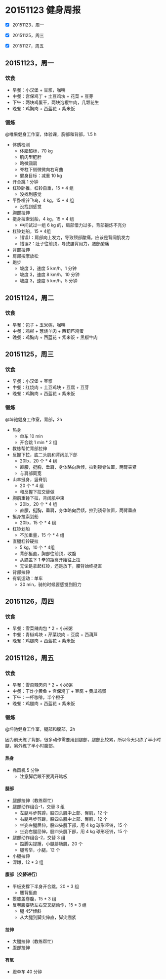# 20151123 健身周报

- [x] 20151123，周一  
- [x] 20151125，周三  
- [x] 20151127，周五  


## 20151123，周一

### 饮食

- 早餐：小汉堡 + 豆浆，咖啡
- 中餐：宫保鸡丁 + 土豆鸡块 + 花菜 + 豆芽
- 下午：两块鸡蛋干，两块泡椒牛肉，几颗花生
- 晚餐：鸡胸肉 + 西蓝花 + 紫米饭

### 锻炼

@唯果健身工作室，体验课，胸部和背部，1.5 h

- 体质检测
	+ 体脂超标，70 kg
	+ 肌肉型肥胖
	+ 略微圆肩
	+ 脊柱下侧微微向右弯曲
	+ 健身目标：减重 10 kg
- 开合跳 1 分钟
- 杠铃卧推，杠铃自重，15 * 4 组
	+ 没找到感觉
- 平卧哑铃飞鸟，4 kg，15 * 4 组
	+ 没找到感觉
- 胸部拉伸
- 挺身拉索划船，4 kg，15 * 4 组
	+ 中间试过一组 6 kg 的，肩部借力过多，背部锻炼不充分
- 杠铃划船，15 * 4组
	+ 错误1：肩部向上发力，导致颈部酸痛，应该是背阔肌发力
	+ 错误2：肚子往前顶，导致腰背用力，腰部酸痛
- 背部拉伸
- 肩部按摩放松
- 跑步
    + 坡度 3，速度 5 km/h，1 分钟
    + 坡度 3，速度 8 km/h，10 分钟
    + 坡度 3，速度 5 km/h，5 分钟

    
## 20151124，周二

### 饮食

- 早餐：包子 + 玉米粥，咖啡
- 中餐：鸡柳 + 葱烧羊肉 + 西葫芦鸡蛋
- 晚餐：鸡胸肉 + 西蓝花 + 紫米饭 + 黑椒牛肉


## 20151125，周三

### 饮食

- 早餐：小汉堡 + 豆浆
- 中餐：红烧肉 + 土豆鸡块 + 豆腐 + 豆芽
- 晚餐：鸡胸肉 + 西蓝花 + 紫米饭

### 锻炼

@坤驰健身工作室，背部，2h

- 热身
	+ 单车 10 min
	+ 开合跳 1 min * 2 组
- 教练帮忙背部拉伸
- 反握下拉，肱二头肌和背阔肌下部	
	+ 20lb，20 个 * 4 组
	+ 直腰，挺胸，垂肩，身体略向后倾，拉到锁骨位置，两臂夹紧
	+ 与肩部同宽
- 山羊挺身，竖脊肌
	+ 20 个 * 4 组
	+ 和反握下拉交替做
- 胸前重锤下拉，背阔肌中束
	+ 20lb，20 个 * 4 组
	+ 直腰，挺胸，垂肩，身体略向后倾，拉到锁骨位置，两臂垂直
- 挺身拉索划船
	+ 20lb，15 个 * 4 组
- 杠铃划船
	+ 不加重量，15 个 * 4 组
- 直腿杠铃硬拉
    + 5 kg，10 个 * 4组
    + 背部挺直，胸部往前顶，收腹
    + 从膝盖下 1 拳的距离开始往上拉
    + 无论是拿起杠铃，还是放下，腰背始终挺直
- 背部拉伸
- 有氧运动：单车
	+ 30 min，骑的时候要感觉到阻力


## 20151126，周四

### 饮食

- 早餐：雪菜辣肉包 * 2 + 小米粥
- 中餐：青椒鸡块 + 芹菜烧肉 + 豆腐 + 西葫芦
- 晚餐：鸡腿肉 + 西蓝花 + 紫米饭



## 20151126，周五

### 饮食

- 早餐：雪菜辣肉包 * 2 + 小米粥
- 中餐：干炸小黄鱼 + 宫保鸡丁 + 豆腐 + 黄瓜鸡蛋
- 下午：一杯咖啡，半个橙子
- 晚餐：鸡腿肉 + 西蓝花 + 紫米饭

### 锻炼

@坤驰健身工作室，腿部和腹部，2h

因为前天练了背部，很多动作需要用到腿部，腿部比较累，所以今天只练了半小时腿，另外练了半小时腹部。

#### 热身

- 椭圆机 5 分钟
	+ 注意脚后跟不要离开踏板

#### 腿部
	
- 腿部拉伸（教练帮忙）
- 腿部动作组合-1，交替 3 组
	- 左腿弓步剪蹲，股四头肌中上部、臀肌，12 个
	- 右腿弓步剪蹲，股四头肌中上部、臀肌，12 个
	- 坐姿左腿屈伸，股四头肌下部，用 4 kg 球形哑铃，15 个
	- 坐姿右腿屈伸，股四头肌下部，用 4 kg 球形哑铃，15 个
- 腿部动作组合-2，交替 3 组
	- 踮脚尖提踵，小腿腓肠肌，20 个
	- 腿弯举，小腿，12 个
- 小腿拉伸
- 深蹲，12 * 3 组

#### 腹部（交替进行）

- 平板支撑下半身开合跳，20 * 3 组
	- 腰背挺直
- 摸膝盖卷腹，15 * 3 组
- 反卷腹姿势左右交叉腿动作，15 * 3 组
	- 腿 45°倾斜
	- 从大腿到脚尖伸直，脚尖绷紧

#### 拉伸

- 大腿拉伸（教练帮忙）
- 腹部拉伸

#### 有氧

- 蹬单车 40 分钟